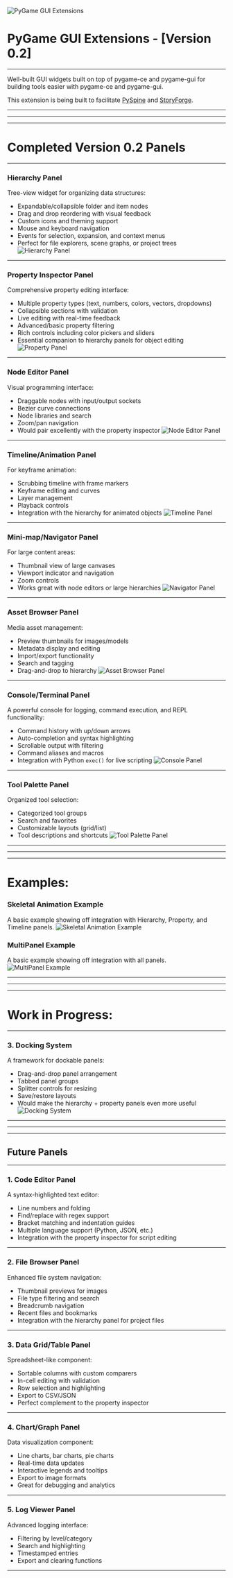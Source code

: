 

![PyGame GUI Extensions](https://github.com/SaxonRah/pygame-gui-extensions/blob/main/images/pygame_gui_extensions.png "PyGame GUI Extensions")

# PyGame GUI Extensions - [Version 0.2]

---

Well-built GUI widgets built on top of pygame-ce and pygame-gui for building tools easier with pygame-ce and pygame-gui.

This extension is being built to facilitate [PySpine](https://github.com/SaxonRah/PySpine) and [StoryForge](https://github.com/SaxonRah/StoryForge). 

---
---
---

# Completed Version 0.2 Panels

---

### **Hierarchy Panel**
Tree-view widget for organizing data structures:
- Expandable/collapsible folder and item nodes
- Drag and drop reordering with visual feedback
- Custom icons and theming support
- Mouse and keyboard navigation
- Events for selection, expansion, and context menus
- Perfect for file explorers, scene graphs, or project trees
![Hierarchy Panel](https://github.com/SaxonRah/pygame-gui-extensions/blob/main/images/HierarchyPanel.png "Hierarchy Panel")

---

### **Property Inspector Panel**
Comprehensive property editing interface:
- Multiple property types (text, numbers, colors, vectors, dropdowns)
- Collapsible sections with validation
- Live editing with real-time feedback
- Advanced/basic property filtering
- Rich controls including color pickers and sliders
- Essential companion to hierarchy panels for object editing
![Property Panel](https://github.com/SaxonRah/pygame-gui-extensions/blob/main/images/PropertyPanel.png "Property Panel")

---

### **Node Editor Panel**
Visual programming interface:
- Draggable nodes with input/output sockets
- Bezier curve connections
- Node libraries and search
- Zoom/pan navigation
- Would pair excellently with the property inspector
![Node Editor Panel](https://github.com/SaxonRah/pygame-gui-extensions/blob/main/images/NodeEditorPanel.png "Node Editor Panel")

---

### **Timeline/Animation Panel**
For keyframe animation:
- Scrubbing timeline with frame markers
- Keyframe editing and curves
- Layer management
- Playback controls
- Integration with the hierarchy for animated objects
![Timeline Panel](https://github.com/SaxonRah/pygame-gui-extensions/blob/main/images/TimelinePanel.png "Timeline Panel")

---

### **Mini-map/Navigator Panel**
For large content areas:
- Thumbnail view of large canvases
- Viewport indicator and navigation
- Zoom controls
- Works great with node editors or large hierarchies
![Navigator Panel](https://github.com/SaxonRah/pygame-gui-extensions/blob/main/images/NavigatorPanel.png "Navigator Panel")

---

### **Asset Browser Panel**
Media asset management:
- Preview thumbnails for images/models
- Metadata display and editing
- Import/export functionality
- Search and tagging
- Drag-and-drop to hierarchy
![Asset Browser Panel](https://github.com/SaxonRah/pygame-gui-extensions/blob/main/images/AssetBrowserPanel.png "Asset Browser Panel")

---

### **Console/Terminal Panel**
A powerful console for logging, command execution, and REPL functionality:
- Command history with up/down arrows
- Auto-completion and syntax highlighting
- Scrollable output with filtering
- Command aliases and macros
- Integration with Python `exec()` for live scripting
![Console Panel](https://github.com/SaxonRah/pygame-gui-extensions/blob/main/images/ConsolePanel.png "Console Panel")

---

### **Tool Palette Panel**
Organized tool selection:
- Categorized tool groups
- Search and favorites
- Customizable layouts (grid/list)
- Tool descriptions and shortcuts
![Tool Palette Panel](https://github.com/SaxonRah/pygame-gui-extensions/blob/main/images/ToolPalettePanel.png "Tool Palette Panel")

---
---
---

# Examples:

### **Skeletal Animation Example**
A basic example showing off integration with Hierarchy, Property, and Timeline panels.
![Skeletal Animation Example](https://github.com/SaxonRah/pygame-gui-extensions/blob/main/images/Example_SkeletonAnimation.png "Skeletal Animation Example")

### **MultiPanel Example**
A basic example showing off integration with all panels.
![MultiPanel Example](https://github.com/SaxonRah/pygame-gui-extensions/blob/main/images/Example_MultiPanel.png "MultiPanel Example")

---
---
---

# Work in Progress:

---

### 3. **Docking System**
A framework for dockable panels:
- Drag-and-drop panel arrangement
- Tabbed panel groups
- Splitter controls for resizing
- Save/restore layouts
- Would make the hierarchy + property panels even more useful
![Docking System](https://github.com/SaxonRah/pygame-gui-extensions/blob/main/images/DockingSystem.png "Docking System")

---
---
---


## Future Panels

---

### 1. **Code Editor Panel** 
A syntax-highlighted text editor:
- Line numbers and folding
- Find/replace with regex support
- Bracket matching and indentation guides
- Multiple language support (Python, JSON, etc.)
- Integration with the property inspector for script editing
  
---

### 2. **File Browser Panel**
Enhanced file system navigation:
- Thumbnail previews for images
- File type filtering and search
- Breadcrumb navigation
- Recent files and bookmarks
- Integration with the hierarchy panel for project files
  
---

### 3. **Data Grid/Table Panel**
Spreadsheet-like component:
- Sortable columns with custom comparers
- In-cell editing with validation
- Row selection and highlighting
- Export to CSV/JSON
- Perfect complement to the property inspector
  
---

### 4. **Chart/Graph Panel**
Data visualization component:
- Line charts, bar charts, pie charts
- Real-time data updates
- Interactive legends and tooltips
- Export to image formats
- Great for debugging and analytics

---

### 5. **Log Viewer Panel**
Advanced logging interface:
- Filtering by level/category
- Search and highlighting
- Timestamped entries
- Export and clearing functions

---
